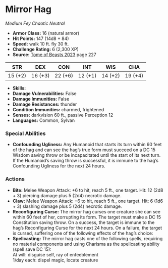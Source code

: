 # Mirror Hag

*Medium* *Fey* *Chaotic Neutral*

- **Armor Class:** 16 (natural armor)
- **Hit Points:** 147 (14d8 + 84)
- **Speed:** walk 10 ft. fly 30 ft.
- **Challenge Rating:** 6 (2,300 XP)
- **Source:** [Tome of Beasts 2023](https://koboldpress.com/kpstore/product/tome-of-beasts-1-2023-edition/) page 227

| STR | DEX | CON | INT | WIS | CHA |
| --- | --- | --- | --- | --- | --- |
| 15 (+2) | 16 (+3) | 22 (+6) | 12 (+1) | 14 (+2) | 19 (+4) |

- **Skills:** 
- **Damage Vulnerabilities:** False
- **Damage Immunities:** False
- **Damage Resistances:** thunder
- **Condition Immunities:** charmed, frightened
- **Senses:** darkvision 60 ft., passive Perception 12
- **Languages:** Common, Sylvan

### Special Abilities

- **Confounding Ugliness:** Any Humanoid that starts its turn within 60 feet of the hag and can see the hag’s true form must succeed on a DC 15 Wisdom saving throw or be incapacitated until the start of its next turn. If the Humanoid’s saving throw is successful, it is immune to the hag’s Confounding Ugliness for the next 24 hours.

### Actions

- **Bite:** Melee Weapon Attack: +6 to hit, reach 5 ft., one target. Hit: 12 (2d8 + 3) piercing damage plus 5 (2d4) necrotic damage.
- **Claw:** Melee Weapon Attack: +6 to hit, reach 5 ft., one target. Hit: 6 (1d6 + 3) slashing damage plus 5 (2d4) necrotic damage.
- **Reconfiguring Curse:** The mirror hag curses one creature she can see within 60 feet of her, corrupting its form. The target must make a DC 15 Constitution saving throw. On a success, the target is immune to the hag’s Reconfiguring Curse for the next 24 hours. On a failure, the target is cursed, suffering one of the following effects of the hag’s choice:
- **Spellcasting:** The mirror hag casts one of the following spells, requiring no material components and using Charisma as the spellcasting ability (spell save DC 15):<br>At will: disguise self, ray of enfeeblement<br>1/day each: dispel magic, locate creature
